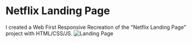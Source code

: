 # Netflix Landing Page
I created a Web First Responsive Recreation of the "Netflix Landing Page" project with HTML/CSS/JS.
![Landing Page](https://repository-images.githubusercontent.com/383636047/99e15500-def4-11eb-8588-14600d6f38ff?raw=true "Optional Title")
